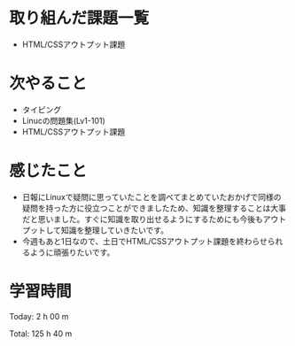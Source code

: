 # 取り組んだ課題一覧
- HTML/CSSアウトプット課題

# 次やること
- タイピング
- Linucの問題集(Lv1-101)
- HTML/CSSアウトプット課題

# 感じたこと
- 日報にLinuxで疑問に思っていたことを調べてまとめていたおかげで同様の疑問を持った方に役立つことができましたため、知識を整理することは大事だと思いました。すぐに知識を取り出せるようにするためにも今後もアウトプットして知識を整理していきたいです。
- 今週もあと1日なので、土日でHTML/CSSアウトプット課題を終わらせられるように頑張りたいです。

# 学習時間
Today: 2 h 00 m

Total: 125 h 40 m
